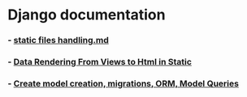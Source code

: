 # Django documentation 

### - [static files handling.md](https://github.com/GirishaDevara/notes-2020/blob/master/static%20files%20handling.md)
### - [Data Rendering From Views to Html in Static](https://github.com/GirishaDevara/notes-2020/blob/master/Data%20Rendering%20From%20Views%20to%20Html%20in%20Static.md)
### - [Create model creation, migrations, ORM, Model Queries](https://github.com/GirishaDevara/notes-2020/blob/master/model%20creation%2C%20migrations%2C%20ORM%2C%20Model%20Queries.md)

